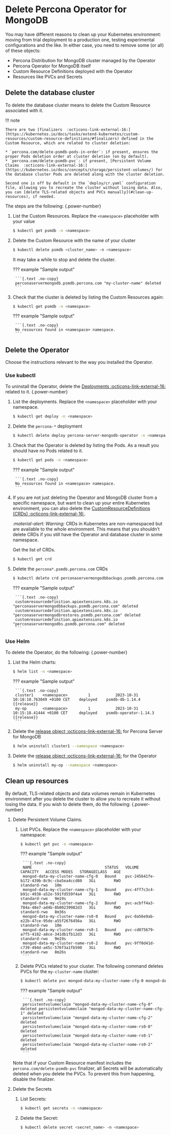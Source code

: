 # Delete Percona Operator for MongoDB

You may have different reasons to clean up your Kubernetes environment: moving from trial deployment to a production one, testing experimental configurations and the like. In either case, you need to remove some (or all) of these objects:

* Percona Distribution for MongoDB cluster managed by the Operator
* Percona Operator for MongoDB itself
* Custom Resource Definitions deployed with the Operator
* Resources like PVCs and Secrets

## Delete the database cluster

To delete the database cluster means to delete the Custom Resource associated with it.

!!! note

    There are two [finalizers  :octicons-link-external-16:](https://kubernetes.io/docs/tasks/extend-kubernetes/custom-resources/custom-resource-definitions/#finalizers) defined in the Custom Resource, which are related to cluster deletion:

    * `percona.com/delete-psmdb-pods-in-order`: if present, ensures the proper Pods deletion order at cluster deletion (on by default).
    * `percona.com/delete-psmdb-pvc`: if present, [Persistent Volume Claims  :octicons-link-external-16:](https://kubernetes.io/docs/concepts/storage/persistent-volumes/) for the database cluster Pods are deleted along with the cluster deletion.

    Second one is off by default in the `deploy/cr.yaml` configuration file, allowing you to recreate the cluster without losing data. Also, you can [delete TLS-related objects and PVCs manually](#clean-up-resources), if needed. 

The steps are the following:
{.power-number}

1. List the Custom Resources. Replace the `<namespace>` placeholder with your value

    ```{.bash data-prompt="$"}
    $ kubectl get psmdb -n <namespace>
    ```

2. Delete the Custom Resource with the name of your cluster

    ```{.bash data-prompt="$"}
    $ kubectl delete psmdb <cluster_name> -n <namespace>
    ```

    It may take a while to stop and delete the cluster. 

    ??? example "Sample output"

        ```{.text .no-copy}
        perconaservermongodb.psmdb.percona.com "my-cluster-name" deleted
        ```

3. Check that the cluster is deleted by listing the Custom Resources again:

    ```{.bash data-prompt="$"}
    $ kubectl get psmdb -n <namespace>
    ```

    ??? example "Sample output"

        ```{.text .no-copy}
        No resources found in <namespace> namespace.
        ```

## Delete the Operator

Choose the instructions relevant to the way you installed the Operator.

### Use kubectl

To uninstall the Operator, delete the [Deployments  :octicons-link-external-16:](https://kubernetes.io/docs/concepts/workloads/controllers/deployment/) related to it.
{.power-number}

1. List the deployments. Replace the `<namespace>` placeholder with your namespace.

    ```{.bash data-prompt="$"}
    $ kubectl get deploy -n <namespace>
    ```

2. Delete the `percona-*` deployment

    ```{.bash data-prompt="$"}
    $ kubectl delete deploy percona-server-mongodb-operator -n <namespace>
    ```

3. Check that the Operator is deleted by listing the Pods. As a result you should have no Pods related to it.

    ```{.bash data-prompt="$"}
    $ kubectl get pods -n <namespace>
    ```
    
    ??? example "Sample output"

        ```{.text .no-copy}
        No resources found in <namespace> namespace.
        ```

4. If you are not just deleting the Operator and MongoDB cluster from a specific namespace, but want to clean up your entire Kubernetes environment, you can also delete the [CustomResourceDefinitions (CRDs)  :octicons-link-external-16:](https://kubernetes.io/docs/concepts/extend-kubernetes/api-extension/custom-resources/#customresourcedefinitions).

    <i warning>:material-alert: Warning:</i> CRDs in Kubernetes are non-namespaced but are available to the whole environment. This means that you shouldn’t delete CRDs if you still have the Operator and database cluster in some namespace.

    Get the list of CRDs. 

    ```{.bash data-prompt="$"}
    $ kubectl get crd
    ```

5. Delete the `percona*.psmdb.percona.com` CRDs

    ```{.bash data-prompt="$"}
    $ kubectl delete crd perconaservermongodbbackups.psmdb.percona.com perconaservermongodbrestores.psmdb.percona.com perconaservermongodbs.psmdb.percona.com
    ``` 

    ??? example "Sample output"

        ```{.text .no-copy}
        customresourcedefinition.apiextensions.k8s.io "perconaservermongodbbackups.psmdb.percona.com" deleted
        customresourcedefinition.apiextensions.k8s.io "perconaservermongodbrestores.psmdb.percona.com" deleted
        customresourcedefinition.apiextensions.k8s.io "perconaservermongodbs.psmdb.percona.com" deleted
        ```

### Use Helm

To delete the Operator, do the following:
{.power-number}

1. List the Helm charts:

    ```{.bash data-prompt="$"}
    $ helm list -n <namespace>
    ```

    ??? example "Sample output"

        ```{.text .no-copy}
        cluster1    <namespace>         1           2023-10-31 10:18:10.763049 +0100 CET    deployed    psmdb-db-1.14.4         {{release}}
        my-op       <namespace>         1           2023-10-31 10:15:18.41444 +0100 CET     deployed    psmdb-operator-1.14.3   {{release}}
        ```

2. Delete the [release object  :octicons-link-external-16:](https://helm.sh/docs/intro/using_helm/#three-big-concepts) for Percona Server for MongoDB 

    ```{.bash data-prompt="$"}
    $ helm uninstall cluster1 --namespace <namespace>
    ```

3. Delete the [release object  :octicons-link-external-16:](https://helm.sh/docs/intro/using_helm/#three-big-concepts) for the Operator 

    ```{.bash data-prompt="$"}
    $ helm uninstall my-op --namespace <namespace>
    ```

## Clean up resources
 
By default, TLS-related objects and data volumes remain in Kubernetes environment after you delete the cluster to allow you to recreate it without losing the data. If you wish to delete them, do the following:
{.power-number}

1. Delete Persistent Volume Claims.

    1. List PVCs. Replace the `<namespace>` placeholder with your namespace:

        ```{.bash data-prompt="$"}
        $ kubectl get pvc -n <namespace>
        ```    

        ??? example "Sample output"    

            ```{.text .no-copy}
            NAME                                STATUS   VOLUME                                     CAPACITY   ACCESS MODES   STORAGECLASS   AGE
            mongod-data-my-cluster-name-cfg-0   Bound    pvc-245641fe-b172-439b-8c9c-cba5ea4ccd80   3Gi        RWO            standard-rwo   10m
            mongod-data-my-cluster-name-cfg-1   Bound    pvc-4ff7c3c4-b91c-4938-a52e-591fd559f4a4   3Gi        RWO            standard-rwo   9m19s
            mongod-data-my-cluster-name-cfg-2   Bound    pvc-acbff4a3-784a-48e7-ad4b-8b00239982d3   3Gi        RWO            standard-rwo   8m36s
            mongod-data-my-cluster-name-rs0-0   Bound    pvc-0a56e9ab-e22b-47ce-95de-a55f2676456a   3Gi        RWO            standard-rwo   10m
            mongod-data-my-cluster-name-rs0-1   Bound    pvc-cd075679-a7f5-4182-a8ce-341db1fb12d3   3Gi        RWO            standard-rwo   9m19s
            mongod-data-my-cluster-name-rs0-2   Bound    pvc-9ff0d41d-c739-494d-a45c-576f3a1fb590   3Gi        RWO            standard-rwo   8m26s
            ```

    2. Delete PVCs related to your cluster. The following command deletes PVCs for the `my-cluster-name` cluster:

        ```{.bash data-prompt="$"}
        $ kubectl delete pvc mongod-data-my-cluster-name-cfg-0 mongod-data-my-cluster-name-cfg-1 mongod-data-my-cluster-name-cfg-2 mongod-data-my-cluster-name-rs0-0 mongod-data-my-cluster-name-rs0-1 mongod-data-my-cluster-name-rs0-2 -n <namespace>
        ```    

        ??? example "Sample output"       

            ```{.text .no-copy}
            persistentvolumeclaim "mongod-data-my-cluster-name-cfg-0" deleted persistentvolumeclaim "mongod-data-my-cluster-name-cfg-1" deleted
            persistentvolumeclaim "mongod-data-my-cluster-name-cfg-2" deleted
            persistentvolumeclaim "mongod-data-my-cluster-name-rs0-0" deleted
            persistentvolumeclaim "mongod-data-my-cluster-name-rs0-1" deleted
            persistentvolumeclaim "mongod-data-my-cluster-name-rs0-2" deleted
            ```    

    Note that if your Custom Resource manifest includes the `percona.com/delete-psmdb-pvc` finalizer, all Secrets will be automatically deleted when you delete the PVCs. To prevent this from happening, disable the finalizer.

2. Delete the Secrets

    1. List Secrets:

        ```{.bash data-prompt="$"}
        $ kubectl get secrets -n <namespace>
        ```    

    2. Delete the Secret:
        
        ```{.bash data-prompt="$"}
        $ kubectl delete secret <secret_name> -n <namespace>
        ```

